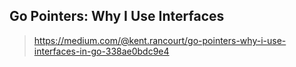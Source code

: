 ## Go Pointers: Why I Use Interfaces 
> https://medium.com/@kent.rancourt/go-pointers-why-i-use-interfaces-in-go-338ae0bdc9e4
